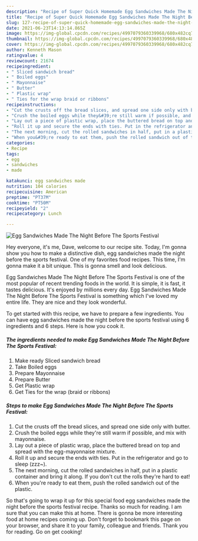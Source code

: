 ```yaml
---
description: "Recipe of Super Quick Homemade Egg Sandwiches Made The Night Before The Sports Festival"
title: "Recipe of Super Quick Homemade Egg Sandwiches Made The Night Before The Sports Festival"
slug: 127-recipe-of-super-quick-homemade-egg-sandwiches-made-the-night-before-the-sports-festival
date: 2021-06-23T14:13:14.865Z
image: https://img-global.cpcdn.com/recipes/4997079360339968/680x482cq70/egg-sandwiches-made-the-night-before-the-sports-festival-recipe-main-photo.jpg
thumbnail: https://img-global.cpcdn.com/recipes/4997079360339968/680x482cq70/egg-sandwiches-made-the-night-before-the-sports-festival-recipe-main-photo.jpg
cover: https://img-global.cpcdn.com/recipes/4997079360339968/680x482cq70/egg-sandwiches-made-the-night-before-the-sports-festival-recipe-main-photo.jpg
author: Kenneth Mason
ratingvalue: 4
reviewcount: 21674
recipeingredient:
- " Sliced sandwich bread"
- " Boiled eggs"
- " Mayonnaise"
- " Butter"
- " Plastic wrap"
- " Ties for the wrap braid or ribbons"
recipeinstructions:
- "Cut the crusts off the bread slices, and spread one side only with butter."
- "Crush the boiled eggs while they&#39;re still warm if possible, and mix with mayonnaise."
- "Lay out a piece of plastic wrap, place the buttered bread on top and spread with the egg-mayonnaise mixture."
- "Roll it up and secure the ends with ties. Put in the refrigerator and go to sleep (zzz~)."
- "The next morning, cut the rolled sandwiches in half, put in a plastic container and bring it along. If you don&#39;t cut the rolls they&#39;re hard to eat!"
- "When you&#39;re ready to eat them, push the rolled sandwich out of the plastic."
categories:
- Recipe
tags:
- egg
- sandwiches
- made

katakunci: egg sandwiches made 
nutrition: 104 calories
recipecuisine: American
preptime: "PT37M"
cooktime: "PT50M"
recipeyield: "2"
recipecategory: Lunch

---
```



![Egg Sandwiches Made The Night Before The Sports Festival](https://img-global.cpcdn.com/recipes/4997079360339968/680x482cq70/egg-sandwiches-made-the-night-before-the-sports-festival-recipe-main-photo.jpg)

Hey everyone, it's me, Dave, welcome to our recipe site. Today, I'm gonna show you how to make a distinctive dish, egg sandwiches made the night before the sports festival. One of my favorites food recipes. This time, I'm gonna make it a bit unique. This is gonna smell and look delicious.



Egg Sandwiches Made The Night Before The Sports Festival is one of the most popular of recent trending foods in the world. It is simple, it is fast, it tastes delicious. It's enjoyed by millions every day. Egg Sandwiches Made The Night Before The Sports Festival is something which I've loved my entire life. They are nice and they look wonderful.


To get started with this recipe, we have to prepare a few ingredients. You can have egg sandwiches made the night before the sports festival using 6 ingredients and 6 steps. Here is how you cook it.

<!--inarticleads1-->

##### The ingredients needed to make Egg Sandwiches Made The Night Before The Sports Festival:

1. Make ready  Sliced sandwich bread
1. Take  Boiled eggs
1. Prepare  Mayonnaise
1. Prepare  Butter
1. Get  Plastic wrap
1. Get  Ties for the wrap (braid or ribbons)




<!--inarticleads2-->

##### Steps to make Egg Sandwiches Made The Night Before The Sports Festival:

1. Cut the crusts off the bread slices, and spread one side only with butter.
1. Crush the boiled eggs while they&#39;re still warm if possible, and mix with mayonnaise.
1. Lay out a piece of plastic wrap, place the buttered bread on top and spread with the egg-mayonnaise mixture.
1. Roll it up and secure the ends with ties. Put in the refrigerator and go to sleep (zzz~).
1. The next morning, cut the rolled sandwiches in half, put in a plastic container and bring it along. If you don&#39;t cut the rolls they&#39;re hard to eat!
1. When you&#39;re ready to eat them, push the rolled sandwich out of the plastic.




So that's going to wrap it up for this special food egg sandwiches made the night before the sports festival recipe. Thanks so much for reading. I am sure that you can make this at home. There is gonna be more interesting food at home recipes coming up. Don't forget to bookmark this page on your browser, and share it to your family, colleague and friends. Thank you for reading. Go on get cooking!
